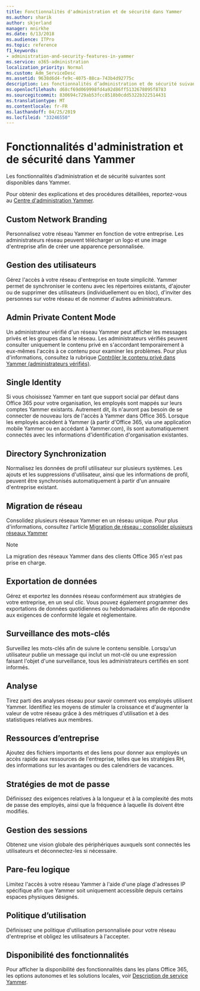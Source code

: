 ```yaml
---
title: Fonctionnalités d'administration et de sécurité dans Yammer
ms.author: sharik
author: skjerland
manager: mnirkhe
ms.date: 6/13/2018
ms.audience: ITPro
ms.topic: reference
f1_keywords:
- administration-and-security-features-in-yammer
ms.service: o365-administration
localization_priority: Normal
ms.custom: Adm_ServiceDesc
ms.assetid: 9638d6d4-fe9c-4075-88ca-743b4d92775c
description: Les fonctionnalités d’administration et de sécurité suivantes sont disponibles dans Yammer.
ms.openlocfilehash: d68cf69d069998fd4a92d86ff5132678095f8783
ms.sourcegitcommit: 830694c729ab53fcc8518b0cdd5322b322514431
ms.translationtype: MT
ms.contentlocale: fr-FR
ms.lasthandoff: 04/25/2019
ms.locfileid: "33246550"
---
```

# <a name="administration-and-security-features-in-yammer"></a>Fonctionnalités d'administration et de sécurité dans Yammer

Les fonctionnalités d’administration et de sécurité suivantes sont disponibles dans Yammer.
  
Pour obtenir des explications et des procédures détaillées, reportez-vous au [Centre d'administration Yammer](https://go.microsoft.com/fwlink/?LinkId=869688).
  
## <a name="custom-network-branding"></a>Custom Network Branding
<a name="bkmk_CustomNetworkBranding"> </a>

Personnalisez votre réseau Yammer en fonction de votre entreprise. Les administrateurs réseau peuvent télécharger un logo et une image d'entreprise afin de créer une apparence personnalisée.
  
## <a name="user-management"></a>Gestion des utilisateurs
<a name="bkmk_UserManagement"> </a>

Gérez l'accès à votre réseau d'entreprise en toute simplicité. Yammer permet de synchroniser le contenu avec les répertoires existants, d'ajouter ou de supprimer des utilisateurs (individuellement ou en bloc), d'inviter des personnes sur votre réseau et de nommer d'autres administrateurs.
  
## <a name="admin-private-content-mode"></a>Admin Private Content Mode
<a name="bkmk_AdminPrivate"> </a>

Un administrateur vérifié d'un réseau Yammer peut afficher les messages privés et les groupes dans le réseau. Les administrateurs vérifiés peuvent consulter uniquement le contenu privé en s'accordant temporairement à eux-mêmes l'accès à ce contenu pour examiner les problèmes. Pour plus d'informations, consultez la rubrique [Contrôler le contenu privé dans Yammer (administrateurs vérifiés)](https://go.microsoft.com/fwlink/?LinkId=627479).
  
## <a name="single-identity"></a>Single Identity
<a name="bkmk_o365_user_mapping"> </a>

Si vous choisissez Yammer en tant que support social par défaut dans Office 365 pour votre organisation, les employés sont mappés sur leurs comptes Yammer existants. Autrement dit, ils n'auront pas besoin de se connecter de nouveau lors de l'accès à Yammer dans Office 365. Lorsque les employés accèdent à Yammer (à partir d'Office 365, via une application mobile Yammer ou en accédant à Yammer.com), ils sont automatiquement connectés avec les informations d'identification d'organisation existantes.
  
## <a name="directory-synchronization"></a>Directory Synchronization
<a name="bkmk_DirectorySynchronization"> </a>

Normalisez les données de profil utilisateur sur plusieurs systèmes. Les ajouts et les suppressions d'utilisateur, ainsi que les informations de profil, peuvent être synchronisés automatiquement à partir d'un annuaire d'entreprise existant.
  
## <a name="network-migration"></a>Migration de réseau
<a name="bkmk_NetworkMigration"> </a>

Consolidez plusieurs réseaux Yammer en un réseau unique. Pour plus d'informations, consultez l'article [Migration de réseau : consolider plusieurs réseaux Yammer](https://go.microsoft.com/fwlink/?LinkID=617488)
  
> [!NOTE]
> La migration des réseaux Yammer dans des clients Office 365 n'est pas prise en charge. 
  
## <a name="data-export"></a>Exportation de données
<a name="bkmk_DataExport"> </a>

Gérez et exportez les données réseau conformément aux stratégies de votre entreprise, en un seul clic. Vous pouvez également programmer des exportations de données quotidiennes ou hebdomadaires afin de répondre aux exigences de conformité légale et réglementaire.
  
## <a name="keyword-monitoring"></a>Surveillance des mots-clés
<a name="bkmk_KeywordMonitoring"> </a>

Surveillez les mots-clés afin de suivre le contenu sensible. Lorsqu'un utilisateur publie un message qui inclut un mot-clé ou une expression faisant l'objet d'une surveillance, tous les administrateurs certifiés en sont informés.
  
## <a name="analytics"></a>Analyse
<a name="bkmk_Analytics"> </a>

Tirez parti des analyses réseau pour savoir comment vos employés utilisent Yammer. Identifiez les moyens de stimuler la croissance et d'augmenter la valeur de votre réseau grâce à des métriques d'utilisation et à des statistiques relatives aux membres.
  
## <a name="company-resources"></a>Ressources d’entreprise
<a name="bkmk_CompanyResources"> </a>

Ajoutez des fichiers importants et des liens pour donner aux employés un accès rapide aux ressources de l'entreprise, telles que les stratégies RH, des informations sur les avantages ou des calendriers de vacances.
  
## <a name="password-policies"></a>Stratégies de mot de passe
<a name="bkmk_PasswordPolicies"> </a>

Définissez des exigences relatives à la longueur et à la complexité des mots de passe des employés, ainsi que la fréquence à laquelle ils doivent être modifiés.
  
## <a name="session-management"></a>Gestion des sessions
<a name="bkmk_SessionManagement"> </a>

Obtenez une vision globale des périphériques auxquels sont connectés les utilisateurs et déconnectez-les si nécessaire.
  
## <a name="logical-firewall"></a>Pare-feu logique
<a name="bkmk_LogicalFirewall"> </a>

Limitez l'accès à votre réseau Yammer à l'aide d'une plage d'adresses IP spécifique afin que Yammer soit uniquement accessible depuis certains espaces physiques désignés.
  
## <a name="usage-policy"></a>Politique d’utilisation
<a name="bkmk_UsagePolicy"> </a>

Définissez une politique d'utilisation personnalisée pour votre réseau d'entreprise et obligez les utilisateurs à l'accepter.
  
## <a name="feature-availability"></a>Disponibilité des fonctionnalités
<a name="bkmk_UsagePolicy"> </a>

Pour afficher la disponibilité des fonctionnalités dans les plans Office 365, les options autonomes et les solutions locales, voir [Description de service Yammer](yammer-service-description.md).
  


